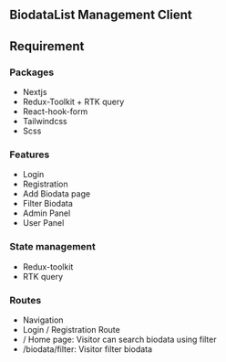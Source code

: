 ## BiodataList Management Client 


## Requirement 


### Packages 
- Nextjs
- Redux-Toolkit + RTK query
- React-hook-form
- Tailwindcss 
- Scss



### Features
- Login 
- Registration 
- Add Biodata page 
- Filter Biodata 
- Admin Panel 
- User Panel


### State management 
- Redux-toolkit
- RTK query


### Routes
- Navigation 
- Login / Registration Route
- / Home page: Visitor can search biodata using filter
- /biodata/filter: Visitor filter biodata 

